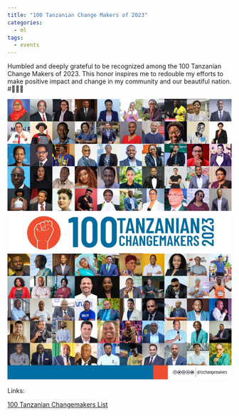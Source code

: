 ```yaml
---
title: "100 Tanzanian Change Makers of 2023"
categories:
  - ml
tags:
  - events
---
```

Humbled and deeply grateful to be recognized among the 100 Tanzanian Change Makers of 2023. This honor inspires me to redouble my efforts to make positive impact and change in my community and our beautiful nation. #🙏🇹🇿

<img src="/assets/images/changemaker.JPG" class="align-center" alt="">  

Links:

[100 Tanzanian Changemakers List](https://drive.google.com/file/d/1RO9_s9kU92HpvsLkdssV33ZCFTiWWmjy/view)

